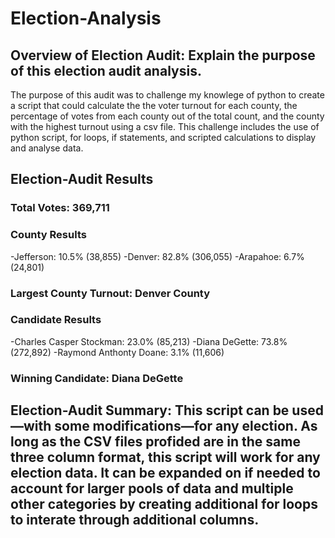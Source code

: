 # Election-Analysis

## Overview of Election Audit: Explain the purpose of this election audit analysis.
The purpose of this audit was to challenge my knowlege of python to create a script that could calculate the the voter turnout for each county, the percentage of votes from each county out of the total count, and the county with the highest turnout using a csv file. This challenge includes the use of python script, for loops, if statements, and scripted calculations to display and analyse data.

## Election-Audit Results
### Total Votes: 369,711
### County Results
-Jefferson: 10.5% (38,855)
-Denver: 82.8% (306,055)
-Arapahoe: 6.7% (24,801)
### Largest County Turnout: Denver County
### Candidate Results
-Charles Casper Stockman: 23.0% (85,213)
-Diana DeGette: 73.8% (272,892)
-Raymond Anthonty Doane: 3.1% (11,606)
### Winning Candidate: Diana DeGette

## Election-Audit Summary: This script can be used—with some modifications—for any election. As long as the CSV files profided are in the same three column format, this script will work for any election data. It can be expanded on if needed to account for larger pools of data and multiple other categories by creating additional for loops to interate through additional columns.
